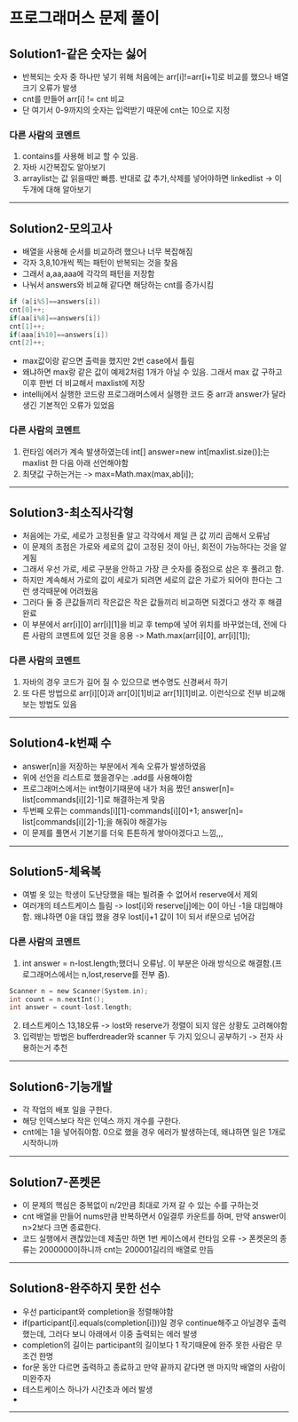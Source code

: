 # 프로그래머스 문제 풀이

## Solution1-같은 숫자는 싫어
- 반복되는 숫자 중 하나만 넣기 위해 처음에는 arr[i]!=arr[i+1]로 비교를 했으나 배열 크기 오류가 발생
- cnt를 만들어 arr[i] != cnt 비교
- 단 여기서 0-9까지의 숫자는 입력받기 때문에 cnt는 10으로 지정

### 다른 사람의 코멘트
1. contains를 사용해 비교 할 수 있음.
2. 자바 시간복잡도 알아보기
3. arraylist는 값 읽을때만 빠름. 반대로 값 추가,삭제를 넣어야하면 linkedlist -> 이 두개에 대해 알아보기
---
## Solution2-모의고사
- 배열을 사용해 순서를 비교하려 했으나 너무 복잡해짐
- 각자 3,8,10개씩 찍는 패턴이 반복되는 것을 찾음
- 그래서 a,aa,aaa에 각각의 패턴을 저장함
- 나눠서 answers와 비교해 같다면 해당하는 cnt를 증가시킴
```C
if (a[i%5]==answers[i])
cnt[0]++;
if(aa[i%8]==answers[i])
cnt[1]++;
if(aaa[i%10]==answers[i])
cnt[2]++;
```
- max값이랑 같으면 출력을 했지만 2번 case에서 틀림
- 왜냐하면 max랑 같은 값이 예제2처럼 1개가 아닐 수 있음. 그래서 max 값 구하고 이후 한번 더 비교해서 maxlist에 저장
- intellij에서 실행한 코드랑 프로그래머스에서 실행한 코드 중 arr과 answer가 달라 생긴 기본적인 오류가 있었음

### 다른 사람의 코멘트
1. 런타임 에러가 계속 발생하였는데 int[] answer=new int[maxlist.size()];는 maxlist 한 다음 아래 선언해야함
2. 최댓값 구하는거는 -> max=Math.max(max,ab[i]);
---
## Solution3-최소직사각형
- 처음에는 가로, 세로가 고정된줄 알고 각각에서 제일 큰 값 끼리 곱해서 오류남
- 이 문제의 초점은 가로와 세로의 값이 고정된 것이 아닌, 회전이 가능하다는 것을 알게됨
- 그래서 우선 가로, 세로 구분을 안하고 가장 큰 숫자를 중점으로 삼은 후 풀려고 함.
- 하지만 계속해서 가로의 값이 세로가 되려면 세로의 값은 가로가 되어야 한다는 그런 생각때문에 어려웠음
- 그러다 둘 중 큰값들끼리 작은값은 작은 값들끼리 비교하면 되겠다고 생각 후 해결완료
- 이 부분에서 arr[i][0] arr[i][1]을 비교 후 temp에 넣어 위치를 바꾸었는데, 전에 다른 사람의 코멘트에 있던 것을 응용 -> Math.max(arr[i][0], arr[i][1]);

### 다른 사람의 코멘트
1. 자바의 경우 코드가 길어 질 수 있으므로 변수명도 신경써서 하기
2. 또 다른 방법으로 arr[i][0]과 arr[0][1]비교 arr[1][1]비교. 이런식으로 전부 비교해보는 방법도 있음
---
## Solution4-k번째 수
- answer[n]을 저장하는 부분에서 계속 오류가 발생하였음
- 위에 선언을 리스트로 했을경우는 .add를 사용해야함
- 프로그래머스에서는 int형이기때문에 내가 처음 짰던 answer[n]= list[commands[i][2]-1]로 해결하는게 맞음
- 두번째 오류는 commands[i][1]-commands[i][0]+1; answer[n]= list[commands[i][2]-1];을 해줘야 해결가능
- 이 문제를 풀면서 기본기를 더욱 튼튼하게 쌓아야겠다고 느낌,,,
- ---
## Solution5-체육복
- 여벌 옷 있는 학생이 도난당했을 때는 빌려줄 수 없어서 reserve에서 제외
- 여러개의 테스트케이스 틀림 -> lost[i]와 reserve[j]에는 0이 아닌 -1을 대입해야함. 왜냐하면 0을 대입 했을 경우 lost[i]+1 값이 1이 되서 if문으로 넘어감


### 다른 사람의 코멘트
1. int answer = n-lost.length;했더니 오류남. 이 부분은 아래 방식으로 해결함.(프로그래머스에서는 n,lost,reserve를 전부 줌).
```C
Scanner n = new Scanner(System.in);
int count = n.nextInt();
int answer = count-lost.length;
```
2. 테스트케이스 13,18오류 -> lost와 reserve가 정렬이 되지 않은 상황도 고려해야함
3. 입력받는 방법은 bufferdreader와 scanner 두 가지 있으니 공부하기 -> 전자 사용하는거 추천
---
## Solution6-기능개발
- 각 작업의 배포 일을 구한다.
- 해당 인덱스보다 작은 인덱스 까지 개수를 구한다.
- cnt에는 1을 넣어줘야함. 0으로 했을 경우 에러가 발생하는데, 왜냐하면 일은 1개로 시작하니까
---
## Solution7-폰켓몬
- 이 문제의 핵심은 중복없이 n/2만큼 최대로 가져 갈 수 있는 수를 구하는것
- cnt 배열을 만들어 nums만큼 반복하면서 0일결루 카운트를 하며, 만약 answer이 n>2보다 크면 종료한다.
- 코드 실행에서 괜찮았는데 제출만 하면 1번 케이스에서 런타임 오류 -> 폰켓몬의 종류는 2000000이하니까 cnt는 200001길리의 배열로 만듬
---
## Solution8-완주하지 못한 선수
- 우선 participant와 completion을 정렬해야함
- if(participant[i].equals(completion[i]))일 경우 continue해주고 아닐경우 출력했는데, 그러다 보니 아래에서 이중 출력되는 에러 발생
- completion의 길이는 participant의 길이보다 1 작기때문에 완주 못한 사람은 무조건 한명
- for문 동안 다르면 출력하고 종료하고 만약 끝까지 같다면 맨 마지막 배열의 사람이 미완주자
- 테스트케이스 하나가 시간초과 에러 발생
- 
---
